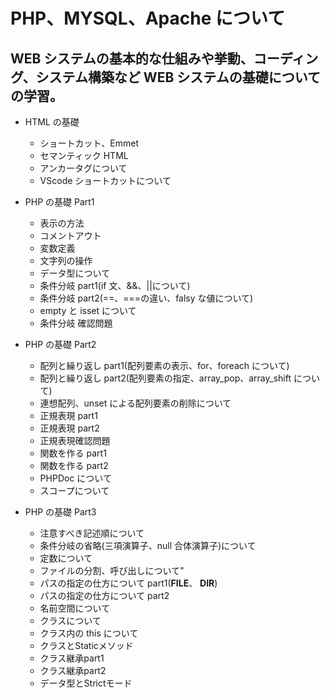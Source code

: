 # PHP、MYSQL、Apache について

## WEB システムの基本的な仕組みや挙動、コーディング、システム構築など WEB システムの基礎についての学習。

- HTML の基礎

  - ショートカット、Emmet
  - セマンティック HTML
  - アンカータグについて
  - VScode ショートカットについて

- PHP の基礎 Part1

  - 表示の方法
  - コメントアウト
  - 変数定義
  - 文字列の操作
  - データ型について
  - 条件分岐 part1(if 文、&&、||について)
  - 条件分岐 part2(==、===の違い、falsy な値について)
  - empty と isset について
  - 条件分岐 確認問題

- PHP の基礎 Part2

  - 配列と繰り返し part1(配列要素の表示、for、foreach について)
  - 配列と繰り返し part2(配列要素の指定、array_pop、array_shift について)
  - 連想配列、unset による配列要素の削除について
  - 正規表現 part1
  - 正規表現 part2
  - 正規表現確認問題
  - 関数を作る part1
  - 関数を作る part2
  - PHPDoc について
  - スコープについて

- PHP の基礎 Part3
  - 注意すべき記述順について
  - 条件分岐の省略(三項演算子、null 合体演算子)について
  - 定数について
  - ファイルの分割、呼び出しについて"
  - パスの指定の仕方について part1(__FILE__、 __DIR__)
  - パスの指定の仕方について part2
  - 名前空間について
  - クラスについて
  - クラス内の this について
  - クラスとStaticメソッド
  - クラス継承part1
  - クラス継承part2
  - データ型とStrictモード